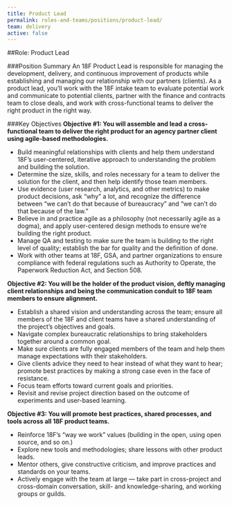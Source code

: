 ```yaml
---
title: Product Lead
permalink: roles-and-teams/positions/product-lead/
team: delivery
active: false
---
```


##Role: Product Lead

###Position Summary
An 18F Product Lead is responsible for managing the development, delivery, and continuous improvement of products while establishing and managing our relationship with our partners (clients). As a product lead, you’ll work with the 18F intake team to evaluate potential work and communicate to potential clients, partner with the finance and contracts team to close deals, and work with cross-functional teams to deliver the right product in the right way.

###Key Objectives
**Objective #1: You will assemble and lead a cross-functional team to deliver the right product for an agency partner client using agile-based methodologies.**
- Build meaningful relationships with clients and help them understand 18F’s user-centered, iterative approach to understanding the problem and building the solution.
- Determine the size, skills, and roles necessary for a team to deliver the solution for the client, and then help identify those team members.
- Use evidence (user research, analytics, and other metrics) to make product decisions, ask “why” a lot, and recognize the difference between “we can’t do that because of bureaucracy” and “we can’t do that because of the law.”
- Believe in and practice agile as a philosophy (not necessarily agile as a dogma), and apply user-centered design methods to ensure we’re building the right product.
- Manage QA and testing to make sure the team is building to the right level of quality; establish the bar for quality and the definition of done.
- Work with other teams at 18F, GSA, and partner organizations to ensure compliance with federal regulations such as Authority to Operate, the Paperwork Reduction Act, and Section 508.

**Objective #2: You will be the holder of the product vision, deftly managing client relationships and being the communication conduit to 18F team members to ensure alignment.**
- Establish a shared vision and understanding across the team; ensure all members of the 18F and client teams have a shared understanding of the project’s objectives and goals. 
- Navigate complex bureaucratic relationships to bring stakeholders together around a common goal.
- Make sure clients are fully engaged members of the team and help them manage expectations with their stakeholders.
- Give clients advice they need to hear instead of what they want to hear; promote best practices by making a strong case even in the face of resistance.
- Focus team efforts toward current goals and priorities.
- Revisit and revise project direction based on the outcome of experiments and user-based learning. 

**Objective #3: You will promote best practices, shared processes, and tools across all 18F product teams.**
- Reinforce 18F’s “way we work” values (building in the open, using open source, and so on.)
- Explore new tools and methodologies; share lessons with other product leads.
- Mentor others, give constructive criticism, and improve practices and standards on your teams.
- Actively engage with the team at large — take part in cross-project and cross-domain conversation, skill- and knowledge-sharing, and working groups or guilds.

